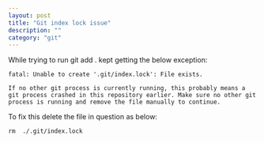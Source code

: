 ```yaml
---
layout: post
title: "Git index lock issue"
description: ""
category: "git"
---
```


While trying to run git add . kept getting the below exception:

>
	fatal: Unable to create '.git/index.lock': File exists.

	If no other git process is currently running, this probably means a
	git process crashed in this repository earlier. Make sure no other git
	process is running and remove the file manually to continue.


To fix this delete the file in question as below:

>
	rm  ./.git/index.lock
